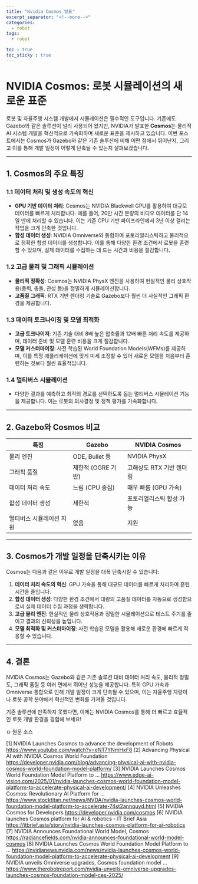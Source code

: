 ```yaml
---
title: "Nvidia Cosmos 발표"
excerpt_separator: "<!--more-->"
categories:
  - robot
tags:
  - robot

toc : true
toc_sticky : true
---
```


# NVIDIA Cosmos: 로봇 시뮬레이션의 새로운 표준

로봇 및 자율주행 시스템 개발에서 시뮬레이션은 필수적인 도구입니다. 기존에도 Gazebo와 같은 솔루션이 널리 사용되어 왔지만, NVIDIA가 발표한 **Cosmos**는 물리적 AI 시스템 개발을 혁신적으로 가속화하며 새로운 표준을 제시하고 있습니다. 이번 포스트에서는 Cosmos가 Gazebo와 같은 기존 솔루션에 비해 어떤 점에서 뛰어난지, 그리고 이를 통해 개발 일정이 어떻게 단축될 수 있는지 살펴보겠습니다.

---

## **1. Cosmos의 주요 특징**

### **1.1 데이터 처리 및 생성 속도의 혁신**
- **GPU 기반 데이터 처리**: Cosmos는 NVIDIA Blackwell GPU를 활용하여 대규모 데이터를 빠르게 처리합니다. 예를 들어, 20만 시간 분량의 비디오 데이터를 단 14일 만에 처리할 수 있습니다. 이는 기존 CPU 기반 파이프라인에서 3년 이상 걸리는 작업을 크게 단축한 것입니다.
- **합성 데이터 생성**: NVIDIA Omniverse와 통합하여 포토리얼리스틱하고 물리적으로 정확한 합성 데이터를 생성합니다. 이를 통해 다양한 환경 조건에서 로봇을 훈련할 수 있으며, 실제 데이터를 수집하는 데 드는 시간과 비용을 절감합니다.

### **1.2 고급 물리 및 그래픽 시뮬레이션**
- **물리적 정확성**: Cosmos는 NVIDIA PhysX 엔진을 사용하여 현실적인 물리 상호작용(중력, 충돌, 관성 등)을 정밀하게 시뮬레이션합니다.
- **고품질 그래픽**: RTX 기반 렌더링 기술로 Gazebo보다 훨씬 더 사실적인 그래픽 환경을 제공합니다.

### **1.3 데이터 토크나이징 및 모델 최적화**
- **고급 토크나이저**: 기존 기술 대비 8배 높은 압축률과 12배 빠른 처리 속도를 제공하며, 데이터 준비 및 모델 훈련 비용을 크게 절감합니다.
- **모델 커스터마이징**: 사전 학습된 World Foundation Models(WFMs)를 제공하며, 이를 특정 애플리케이션에 맞게 미세 조정할 수 있어 새로운 모델을 처음부터 훈련하는 것보다 훨씬 효율적입니다.

### **1.4 멀티버스 시뮬레이션**
- 다양한 결과를 예측하고 최적의 경로를 선택하도록 돕는 멀티버스 시뮬레이션 기능을 제공합니다. 이는 로봇의 의사결정 및 정책 평가를 가속화합니다.

---

## **2. Gazebo와 Cosmos 비교**

| 특징                     | Gazebo                          | NVIDIA Cosmos                  |
|--------------------------|---------------------------------|--------------------------------|
| 물리 엔진                | ODE, Bullet 등                 | NVIDIA PhysX                  |
| 그래픽 품질              | 제한적 (OGRE 기반)              | 고해상도 RTX 기반 렌더링       |
| 데이터 처리 속도          | 느림 (CPU 중심)                | 매우 빠름 (GPU 가속)           |
| 합성 데이터 생성          | 제한적                          | 포토리얼리스틱 합성 가능        |
| 멀티버스 시뮬레이션 지원   | 없음                           | 지원                           |

---

## **3. Cosmos가 개발 일정을 단축시키는 이유**

Cosmos는 다음과 같은 이유로 개발 일정을 대폭 단축시킬 수 있습니다:
1. **데이터 처리 속도의 혁신**: GPU 가속을 통해 대규모 데이터를 빠르게 처리하여 훈련 시간을 줄입니다.
2. **합성 데이터 생성**: 다양한 환경 조건에서 대량의 고품질 데이터를 자동으로 생성함으로써 실제 데이터 수집 과정을 생략합니다.
3. **고급 물리 엔진**: 현실적인 물리 상호작용과 정밀한 시뮬레이션으로 테스트 주기를 줄이고 결과의 신뢰성을 높입니다.
4. **모델 최적화 및 커스터마이징**: 사전 학습된 모델을 활용해 새로운 환경에 빠르게 적응할 수 있습니다.

---

## **4. 결론**

NVIDIA Cosmos는 Gazebo와 같은 기존 솔루션 대비 데이터 처리 속도, 물리적 정밀도, 그래픽 품질 등 여러 면에서 뛰어난 성능을 제공합니다. 특히 GPU 가속과 Omniverse 통합으로 인해 개발 일정이 크게 단축될 수 있으며, 이는 자율주행 차량이나 로봇 공학 분야에서 혁신적인 변화를 가져올 것입니다.

기존 솔루션에 만족하지 못했다면, 이제는 NVIDIA Cosmos를 통해 더 빠르고 효율적인 로봇 개발 환경을 경험해 보세요!


ㅁ 원문 소스

[1] NVIDIA Launches Cosmos to advance the development of Robots 
https://www.youtube.com/watch?v=eNT7YNmHxF8
[2] Advancing Physical AI with NVIDIA Cosmos World Foundation
  https://developer.nvidia.com/blog/advancing-physical-ai-with-nvidia-cosmos-world-foundation-model-platform/
[3] NVIDIA Launches Cosmos World Foundation Model Platform to ... 
https://www.edge-ai-vision.com/2025/01/nvidia-launches-cosmos-world-foundation-model-platform-to-accelerate-physical-ai-development/
[4] NVIDIA Unleashes Cosmos: Revolutionary AI Platform for ... 
https://www.stocktitan.net/news/NVDA/nvidia-launches-cosmos-world-foundation-model-platform-to-accelerate-74st2annquyd.html
[5] NVIDIA Cosmos for Developers 
https://developer.nvidia.com/cosmos
[6] NVIDIA launches Cosmos platform for AI & robotics - IT Brief Asia 
https://itbrief.asia/story/nvidia-launches-cosmos-platform-for-ai-robotics
[7] NVIDIA Announces Foundational World Model, Cosmos 
https://radiancefields.com/nvidia-announces-foundational-world-model-cosmos
[8] NVIDIA Launches Cosmos World Foundation Model Platform to ... 
https://nvidianews.nvidia.com/news/nvidia-launches-cosmos-world-foundation-model-platform-to-accelerate-physical-ai-development
[9] NVIDIA unveils Omniverse upgrades, Cosmos foundation model ... 
https://www.therobotreport.com/nvidia-unveils-omniverse-upgrades-launches-cosmos-foundation-model-ces-2025/
